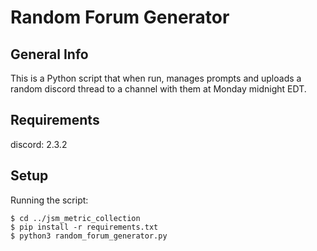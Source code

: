 # Random Forum Generator

## General Info

This is a Python script that when run, manages prompts and uploads a random discord thread to a channel with them at Monday midnight EDT.

## Requirements
discord: 2.3.2

## Setup
Running the script:
```
$ cd ../jsm_metric_collection
$ pip install -r requirements.txt
$ python3 random_forum_generator.py
```